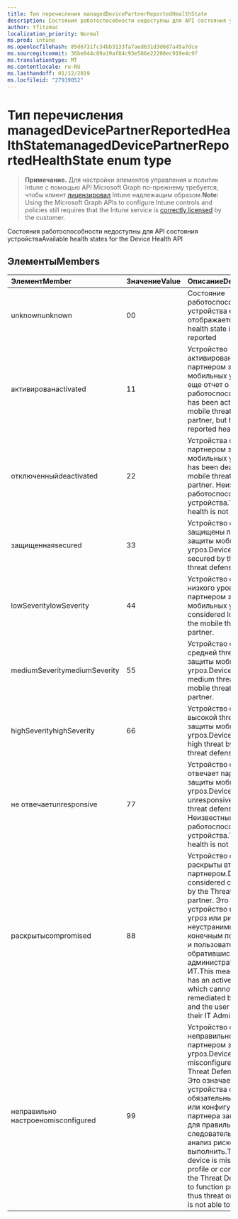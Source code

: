 ```yaml
---
title: Тип перечисления managedDevicePartnerReportedHealthState
description: Состояния работоспособности недоступны для API состояния устройства
author: tfitzmac
localization_priority: Normal
ms.prod: intune
ms.openlocfilehash: 85d6731fc34bb3133fa7aed631d3d687a45a7dce
ms.sourcegitcommit: 36be044c89a19af84c93e586e22200ec919e4c9f
ms.translationtype: MT
ms.contentlocale: ru-RU
ms.lasthandoff: 01/12/2019
ms.locfileid: "27919052"
---
```

# <a name="manageddevicepartnerreportedhealthstate-enum-type"></a><span data-ttu-id="2a58a-103">Тип перечисления managedDevicePartnerReportedHealthState</span><span class="sxs-lookup"><span data-stu-id="2a58a-103">managedDevicePartnerReportedHealthState enum type</span></span>

> <span data-ttu-id="2a58a-104">**Примечание.** Для настройки элементов управления и политик Intune с помощью API Microsoft Graph по-прежнему требуется, чтобы клиент [лицензировал](https://go.microsoft.com/fwlink/?linkid=839381) Intune надлежащим образом.</span><span class="sxs-lookup"><span data-stu-id="2a58a-104">**Note:** Using the Microsoft Graph APIs to configure Intune controls and policies still requires that the Intune service is [correctly licensed](https://go.microsoft.com/fwlink/?linkid=839381) by the customer.</span></span>

<span data-ttu-id="2a58a-105">Состояния работоспособности недоступны для API состояния устройства</span><span class="sxs-lookup"><span data-stu-id="2a58a-105">Available health states for the Device Health API</span></span>
## <a name="members"></a><span data-ttu-id="2a58a-106">Элементы</span><span class="sxs-lookup"><span data-stu-id="2a58a-106">Members</span></span>
|<span data-ttu-id="2a58a-107">Элемент</span><span class="sxs-lookup"><span data-stu-id="2a58a-107">Member</span></span>|<span data-ttu-id="2a58a-108">Значение</span><span class="sxs-lookup"><span data-stu-id="2a58a-108">Value</span></span>|<span data-ttu-id="2a58a-109">Описание</span><span class="sxs-lookup"><span data-stu-id="2a58a-109">Description</span></span>|
|:---|:---|:---|
|<span data-ttu-id="2a58a-110">unknown</span><span class="sxs-lookup"><span data-stu-id="2a58a-110">unknown</span></span>|<span data-ttu-id="2a58a-111">0</span><span class="sxs-lookup"><span data-stu-id="2a58a-111">0</span></span>|<span data-ttu-id="2a58a-112">Состояние работоспособности устройства еще не отображается</span><span class="sxs-lookup"><span data-stu-id="2a58a-112">Device health state is not yet reported</span></span>|
|<span data-ttu-id="2a58a-113">активирован</span><span class="sxs-lookup"><span data-stu-id="2a58a-113">activated</span></span>|<span data-ttu-id="2a58a-114">1</span><span class="sxs-lookup"><span data-stu-id="2a58a-114">1</span></span>|<span data-ttu-id="2a58a-115">Устройство активированного с партнером защиты мобильных угроз, но не еще отчет о работоспособности.</span><span class="sxs-lookup"><span data-stu-id="2a58a-115">Device has been activated by a mobile threat defense partner, but has not yet reported health.</span></span>|
|<span data-ttu-id="2a58a-116">отключенный</span><span class="sxs-lookup"><span data-stu-id="2a58a-116">deactivated</span></span>|<span data-ttu-id="2a58a-117">2</span><span class="sxs-lookup"><span data-stu-id="2a58a-117">2</span></span>|<span data-ttu-id="2a58a-118">Устройства отключен с партнером защиты мобильных угроз.</span><span class="sxs-lookup"><span data-stu-id="2a58a-118">Device has been deactivated by a mobile threat defense partner.</span></span> <span data-ttu-id="2a58a-119">Неизвестный работоспособности устройства.</span><span class="sxs-lookup"><span data-stu-id="2a58a-119">The device health is not known.</span></span>|
|<span data-ttu-id="2a58a-120">защищенная</span><span class="sxs-lookup"><span data-stu-id="2a58a-120">secured</span></span>|<span data-ttu-id="2a58a-121">3</span><span class="sxs-lookup"><span data-stu-id="2a58a-121">3</span></span>|<span data-ttu-id="2a58a-122">Устройство считается защищены партнера защиты мобильных угроз.</span><span class="sxs-lookup"><span data-stu-id="2a58a-122">Device is considered secured by the mobile threat defense partner.</span></span>|
|<span data-ttu-id="2a58a-123">lowSeverity</span><span class="sxs-lookup"><span data-stu-id="2a58a-123">lowSeverity</span></span>|<span data-ttu-id="2a58a-124">4</span><span class="sxs-lookup"><span data-stu-id="2a58a-124">4</span></span>|<span data-ttu-id="2a58a-125">Устройство считается низкого уровня опасности партнером защиты мобильных угроз.</span><span class="sxs-lookup"><span data-stu-id="2a58a-125">Device is considered low threat by the mobile threat defense partner.</span></span>|
|<span data-ttu-id="2a58a-126">mediumSeverity</span><span class="sxs-lookup"><span data-stu-id="2a58a-126">mediumSeverity</span></span>|<span data-ttu-id="2a58a-127">5</span><span class="sxs-lookup"><span data-stu-id="2a58a-127">5</span></span>|<span data-ttu-id="2a58a-128">Устройство считается средней threat партнером защиты мобильных угроз.</span><span class="sxs-lookup"><span data-stu-id="2a58a-128">Device is considered medium threat by the mobile threat defense partner.</span></span>|
|<span data-ttu-id="2a58a-129">highSeverity</span><span class="sxs-lookup"><span data-stu-id="2a58a-129">highSeverity</span></span>|<span data-ttu-id="2a58a-130">6</span><span class="sxs-lookup"><span data-stu-id="2a58a-130">6</span></span>|<span data-ttu-id="2a58a-131">Устройство считается высокой threat партнером защиты мобильных угроз.</span><span class="sxs-lookup"><span data-stu-id="2a58a-131">Device is considered high threat by the mobile threat defense partner.</span></span>|
|<span data-ttu-id="2a58a-132">не отвечает</span><span class="sxs-lookup"><span data-stu-id="2a58a-132">unresponsive</span></span>|<span data-ttu-id="2a58a-133">7</span><span class="sxs-lookup"><span data-stu-id="2a58a-133">7</span></span>|<span data-ttu-id="2a58a-134">Устройство считается не отвечает партнером защиты мобильных угроз.</span><span class="sxs-lookup"><span data-stu-id="2a58a-134">Device is considered unresponsive by the mobile threat defense partner.</span></span> <span data-ttu-id="2a58a-135">Неизвестный работоспособности устройства.</span><span class="sxs-lookup"><span data-stu-id="2a58a-135">The device health is not known.</span></span>|
|<span data-ttu-id="2a58a-136">раскрыты</span><span class="sxs-lookup"><span data-stu-id="2a58a-136">compromised</span></span>|<span data-ttu-id="2a58a-137">8</span><span class="sxs-lookup"><span data-stu-id="2a58a-137">8</span></span>|<span data-ttu-id="2a58a-138">Устройство считается раскрыты вторжений партнером.</span><span class="sxs-lookup"><span data-stu-id="2a58a-138">Device is considered compromised by the Threat Defense partner.</span></span> <span data-ttu-id="2a58a-139">Это означает, устройство имеет active угроз или риск, который неустранимых легко конечным пользователем и пользователя, обратившись администратор свои ИТ.</span><span class="sxs-lookup"><span data-stu-id="2a58a-139">This means the device has an active Threat or Risk which cannot be easily remediated by the end user and the user should contact their IT Admin.</span></span>|
|<span data-ttu-id="2a58a-140">неправильно настроено</span><span class="sxs-lookup"><span data-stu-id="2a58a-140">misconfigured</span></span>|<span data-ttu-id="2a58a-141">9</span><span class="sxs-lookup"><span data-stu-id="2a58a-141">9</span></span>|<span data-ttu-id="2a58a-142">Устройство считается неправильно настроено с партнером защита от угроз.</span><span class="sxs-lookup"><span data-stu-id="2a58a-142">Device is considered misconfigured with the Threat Defense partner.</span></span> <span data-ttu-id="2a58a-143">Это означает, что устройства отсутствует обязательный профиль или конфигурации для партнера зашиты угрозы для правильной и, следовательно, угроз или анализ рисков не сможет выполнить.</span><span class="sxs-lookup"><span data-stu-id="2a58a-143">This means the device is missing a required profile or configuration for the Threat Defense Partner to function properly and is thus threat or risk analysis is not able to complete.</span></span>|



